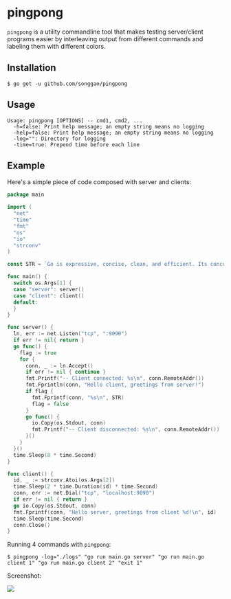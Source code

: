 # pingpong

`pingpong` is a utility commandline tool that makes testing server/client programs easier by interleaving output from different commands and labeling them with different colors.

## Installation
```shell
$ go get -u github.com/songgao/pingpong
```

## Usage
```
Usage: pingpong [OPTIONS] -- cmd1, cmd2, ...
  -h=false: Print help message; an empty string means no logging
  -help=false: Print help message; an empty string means no logging
  -log="": Directory for logging
  -time=true: Prepend time before each line
```

## Example

Here's a simple piece of code composed with server and clients:
```go
package main

import (
  "net"
  "time"
  "fmt"
  "os"
  "io"
  "strconv"
)

const STR = `Go is expressive, concise, clean, and efficient. Its concurrency mechanisms make it easy to write programs that get the most out of multicore and networked machines, while its novel type system enables flexible and modular program construction. Go compiles quickly to machine code yet has the convenience of garbage collection and the power of run-time reflection. It's a fast, statically typed, compiled language that feels like a dynamically typed, interpreted language.`

func main() {
  switch os.Args[1] {
  case "server": server()
  case "client": client()
  default:
  }
}

func server() {
  ln, err := net.Listen("tcp", ":9090")
  if err != nil{ return }
  go func() {
    flag := true
    for {
      conn, _ := ln.Accept()
      if err != nil { continue }
      fmt.Printf("-- Client connected: %s\n", conn.RemoteAddr())
      fmt.Fprintln(conn, "Hello client, greetings from server!")
      if flag {
        fmt.Fprintf(conn, "%s\n", STR)
        flag = false
      }
      go func() {
        io.Copy(os.Stdout, conn)
        fmt.Printf("-- Client disconnected: %s\n", conn.RemoteAddr())
      }()
    }
  }()
  time.Sleep(8 * time.Second)
}

func client() {
  id, _ := strconv.Atoi(os.Args[2])
  time.Sleep(2 * time.Duration(id) * time.Second)
  conn, err := net.Dial("tcp", "localhost:9090")
  if err != nil { return }
  go io.Copy(os.Stdout, conn)
  fmt.Fprintf(conn, "Hello server, greetings from client %d!\n", id)
  time.Sleep(time.Second)
  conn.Close()
}
```

Running 4 commands with `pingpong`:
```shell
$ pingpong -log="./logs" "go run main.go server" "go run main.go client 1" "go run main.go client 2" "exit 1"
```

Screenshot:

![](http://songgao.github.io/pingpong/images/screenshot.png)
